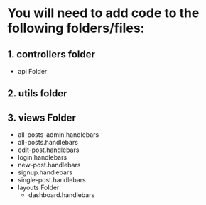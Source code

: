 # You will need to add code to the following folders/files:

## 1. controllers folder

<!-- - dashboard-routes.js -->
<!-- - home-routes.js -->
- api Folder
  <!-- - user-routes.js -->

## 2. utils folder

<!-- - auth.js -->

## 3. views Folder

- all-posts-admin.handlebars
- all-posts.handlebars
- edit-post.handlebars
- login.handlebars
- new-post.handlebars
- signup.handlebars
- single-post.handlebars
- layouts Folder
  - dashboard.handlebars
  <!-- - main.handlebars -->
